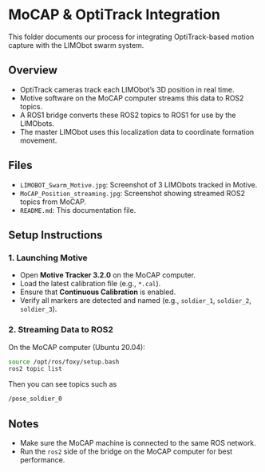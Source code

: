 # MoCAP & OptiTrack Integration

This folder documents our process for integrating OptiTrack-based motion capture with the LIMObot swarm system.

## Overview

- OptiTrack cameras track each LIMObot’s 3D position in real time.
- Motive software on the MoCAP computer streams this data to ROS2 topics.
- A ROS1 bridge converts these ROS2 topics to ROS1 for use by the LIMObots.
- The master LIMObot uses this localization data to coordinate formation movement.

## Files

- `LIMOBOT_Swarm_Motive.jpg`: Screenshot of 3 LIMObots tracked in Motive.
- `MoCAP_Position_streaming.jpg`: Screenshot showing streamed ROS2 topics from MoCAP.
- `README.md`: This documentation file.

## Setup Instructions

### 1. Launching Motive
- Open **Motive Tracker 3.2.0** on the MoCAP computer.
- Load the latest calibration file (e.g., `*.cal`).
- Ensure that **Continuous Calibration** is enabled.
- Verify all markers are detected and named (e.g., `soldier_1`, `soldier_2`, `soldier_3`).

### 2. Streaming Data to ROS2
On the MoCAP computer (Ubuntu 20.04):

```bash
source /opt/ros/foxy/setup.bash
ros2 topic list
```

Then you can see topics such as 
```bash
/pose_soldier_0
```


## Notes

- Make sure the MoCAP machine is connected to the same ROS network.
- Run the `ros2` side of the bridge on the MoCAP computer for best performance.
